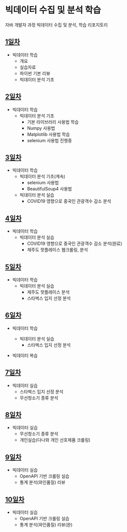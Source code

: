 # 빅데이터 수집 및 분석 학습
자바 개발자 과정 빅데이터 수집 및 분석, 학습 리포지토리

## [1일차](https://github.com/GangGnagGnag/bigdata-analysis-2024/blob/main/mdFolder/Day01.md)
- 빅데이터 학습
    - 개요 
    - 실습자료
    - 파이썬 기본 리뷰
    - 빅데이터 분석 기초

## [2일차](https://github.com/GangGnagGnag/bigdata-analysis-2024/blob/main/mdFolder/Day02.md)
- 빅데이터 학습
    - 빅데이터 분석 기초
        - 기본 라이브러리 사용법 학습
        - Numpy 사용법
        - Matplotlib 사용법 학습
        - selenium 사용법 진행중

## [3일차](https://github.com/GangGnagGnag/bigdata-analysis-2024/blob/main/mdFolder/Day03.md)
- 빅데이터 학습
    - 빅데이터 분석 기초(계속)
        - selenium 사용법
        - BeautifulSoup4 사용법
    - 빅데이터 분석 실습
        - COVID19 영향으로 중국인 관광객수 감소 분석 

## [4일차](https://github.com/GangGnagGnag/bigdata-analysis-2024/blob/main/mdFolder/Day04.md)
- 빅데이터 학습
    - 빅데이터 분석 실습
        - COVID19 영향으로 중국인 관광객수 감소 분석(완료)
        - 제주도 핫플레이스 웹크롤링, 분석


## [5일차](https://github.com/GangGnagGnag/bigdata-analysis-2024/blob/main/mdFolder/Day05.md)
- 빅데이터 학습
    - 빅데이터 분석 실습
        - 제주도 핫플레이스 분석
        - 스타벅스 입지 선정 분석

## [6일차](https://github.com/GangGnagGnag/bigdata-analysis-2024/blob/main/mdFolder/Day06.md)
- 빅데이터 학습
    - 빅데이터 분석 실습
        - 스타벅스 입지 선정 분석

- 빅데이터 복습

## [7일차](https://github.com/GangGnagGnag/bigdata-analysis-2024/blob/main/mdFolder/Day07.md)
- 빅데이터 실습
    - 스타벅스 입지 선정 분석
    - 무선청소기 종류 분석

## [8일차](https://github.com/GangGnagGnag/bigdata-analysis-2024/blob/main/mdFolder/Day07.md)
- 빅데이터 실습
    - 무선청소기 종류 분석
    - 개인실습(다나와 개인 선호제품 크롤링)

## [9일차](https://github.com/GangGnagGnag/bigdata-analysis-2024/blob/main/mdFolder/Day09.md)
- 빅데이터 실습
    - OpenAPI 기반 크롤링 실습
    - 통계 분석(와인품질) 리뷰
    
## [10일차](https://github.com/GangGnagGnag/bigdata-analysis-2024/blob/main/mdFolder/Day10.md)
- 빅데이터 실습
    - OpenAPI 기반 크롤링 실습
    - 통계 분석(와인품질) 리뷰(완)
